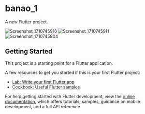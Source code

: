 # banao_1

A new Flutter project.






![Screenshot_1710745916](https://github.com/Yash-Harode/banao-UI-Challenge/assets/118569726/2113e550-614e-4af0-bb05-b30bb365738b)
![Screenshot_1710745911](https://github.com/Yash-Harode/banao-UI-Challenge/assets/118569726/abf1a981-c431-48c7-87cc-f4aa3427c46b)
![Screenshot_1710745904](https://github.com/Yash-Harode/banao-UI-Challenge/assets/118569726/95e6a862-2ea5-4b3a-b142-0b8675bedb79)






## Getting Started

This project is a starting point for a Flutter application.

A few resources to get you started if this is your first Flutter project:

- [Lab: Write your first Flutter app](https://docs.flutter.dev/get-started/codelab)
- [Cookbook: Useful Flutter samples](https://docs.flutter.dev/cookbook)

For help getting started with Flutter development, view the
[online documentation](https://docs.flutter.dev/), which offers tutorials,
samples, guidance on mobile development, and a full API reference.
